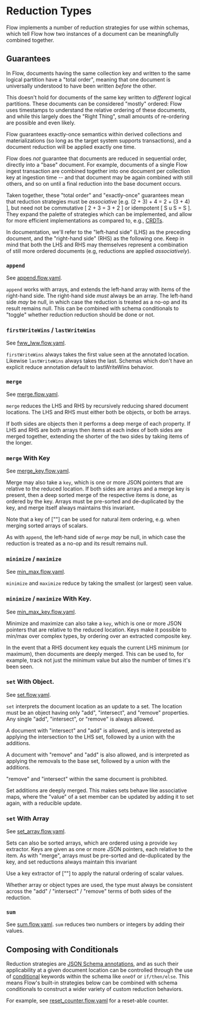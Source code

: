 # Reduction Types

Flow implements a number of reduction strategies for use within schemas,
which tell Flow how two instances of a document can be meaningfully
combined together.

## Guarantees

In Flow, documents having the same collection key and written to the same
logical partition have a "total order", meaning that one document is
universally understood to have been written _before_ the other.

This doesn't hold for documents of the same key written to _different_
logical partitions. These documents can be considered "mostly" ordered:
Flow uses timestamps to understand the relative ordering of these documents,
and while this largely does the "Right Thing", small amounts of re-ordering
are possible and even likely.

Flow guarantees exactly-once semantics within derived collections and
materializations (so long as the target system supports transactions),
and a document reduction will be applied exactly one time.

Flow does _not_ guarantee that documents are reduced in sequential order,
directly into a "base" document. For example, documents of a single Flow
ingest transaction are combined together into one document per collection key
at ingestion time -- and that document may be again combined with still others,
and so on until a final reduction into the base document occurs.

Taken together, these "total order" and "exactly-once" guarantees mean that
reduction strategies must be _associative_ [e.g. (2 + 3) + 4 = 2 + (3 + 4) ],
but need not be commutative [ 2 + 3 = 3 + 2 ] or idempotent [ S u S = S ].
They expand the palette of strategies which can be implemented,
and allow for more efficient implementations as compared to, e.g.,
[CRDTs](https://en.wikipedia.org/wiki/Conflict-free_replicated_data_type).

In documentation, we'll refer to the "left-hand side" (LHS) as the preceding
document, and the "right-hand side" (RHS) as the following one. Keep in mind
that both the LHS and RHS may themselves represent a combination of still
more ordered documents (e.g, reductions are applied _associatively_).

### `append`

See [append.flow.yaml](append.flow.yaml).

`append` works with arrays, and extends the left-hand array with items of the right-hand side.
The right-hand side _must_ always be an array. The left-hand side _may_ be null, in which case
the reduction is treated as a no-op and its result remains null. This can be combined
with schema conditionals to "toggle" whether reduction reduction should be done or not.

### `firstWriteWins` / `lastWriteWins`

See [fww_lww.flow.yaml](fww_lww.flow.yaml).

`firstWriteWins` always takes the first value seen at the annotated location.
Likewise `lastWriteWins` always takes the last. Schemas which don't have
an explicit reduce annotation default to lastWriteWins behavior.

### `merge`

See [merge.flow.yaml](merge.flow.yaml).

`merge` reduces the LHS and RHS by recursively reducing shared document
locations. The LHS and RHS must either both be objects, or both be arrays.

If both sides are objects then it performs a deep merge of each property.
If LHS and RHS are both arrays then items at each index of both sides
are merged together, extending the shorter of the two sides by taking items
of the longer.

### `merge` With Key

See [merge_key.flow.yaml](merge_key.flow.yaml).

Merge may also take a `key`, which is one or more JSON pointers that are
relative to the reduced location. If both sides are arrays and a merge
key is present, then a deep sorted merge of the respective items is
done, as ordered by the key. Arrays must be pre-sorted and de-duplicated
by the key, and merge itself always maintains this invariant.

Note that a key of [""] can be used for natural item ordering, e.g. when
merging sorted arrays of scalars.

As with `append`, the left-hand side of `merge` _may_ be null, in which case
the reduction is treated as a no-op and its result remains null.

### `minimize` / `maximize`

See [min_max.flow.yaml](min_max.flow.yaml).

`minimize` and `maximize` reduce by taking the smallest (or largest) seen value.

### `minimize` / `maximize` With Key.

See [min_max_key.flow.yaml](min_max_key.flow.yaml).

Minimize and maximize can also take a `key`, which is one or more JSON pointers
that are relative to the reduced location. Keys make it possible to min/max over
complex types, by ordering over an extracted composite key.

In the event that a RHS document key equals the current LHS minimum (or maximum),
then documents are deeply merged. This can be used to, for example, track not
just the minimum value but also the number of times it's been seen.

### `set` With Object.

See [set.flow.yaml](set.flow.yaml).

`set` interprets the document location as an update to a set.
The location must be an object having only "add", "intersect",
and "remove" properties. Any single "add", "intersect", or "remove"
is always allowed.

A document with "intersect" and "add" is allowed, and is interpreted
as applying the intersection to the LHS set, followed by a union with
the additions.

A document with "remove" and "add" is also allowed, and is interpreted
as applying the removals to the base set, followed by a union with
the additions.

"remove" and "intersect" within the same document is prohibited.

Set additions are deeply merged. This makes sets behave like associative
maps, where the "value" of a set member can be updated by adding it to
set again, with a reducible update.

### `set` With Array

See [set_array.flow.yaml](set_array.flow.yaml).

Sets can also be sorted arrays, which are ordered using a provide `key`
extractor. Keys are given as one or more JSON pointers, each relative to
the item. As with "merge", arrays must be pre-sorted and de-duplicated
by the key, and set reductions always maintain this invariant

Use a key extractor of [""] to apply the natural ordering of scalar values.

Whether array or object types are used, the type must always be
consistent across the "add" / "intersect" / "remove" terms of both
sides of the reduction.

### `sum`

See [sum.flow.yaml](sum.flow.yaml).
`sum` reduces two numbers or integers by adding their values.

## Composing with Conditionals

Reduction strategies are [JSON Schema annotations](https://json-schema.org/draft/2019-09/json-schema-core.html#rfc.section.7.7),
and as such their
applicability at a given document location can be controlled through the use
of [conditional](https://json-schema.org/understanding-json-schema/reference/conditionals.html)
keywords within the schema like `oneOf` or `if/then/else`.
This means Flow's built-in strategies below can be combined with schema
conditionals to construct a wider variety of custom reduction behaviors.

For example, see [reset_counter.flow.yaml](reset_counter.flow.yaml) for a reset-able counter.
